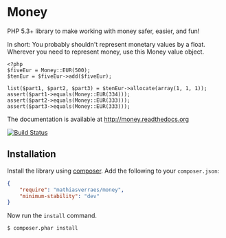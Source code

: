 Money
=====

PHP 5.3+ library to make working with money safer, easier, and fun!

In short: You probably shouldn't represent monetary values by a float. Wherever 
you need to represent money, use this Money value object.

    <?php
	$fiveEur = Money::EUR(500);
	$tenEur = $fiveEur->add($fiveEur);
	
	list($part1, $part2, $part3) = $tenEur->allocate(array(1, 1, 1));
	assert($part1->equals(Money::EUR(334)));
	assert($part2->equals(Money::EUR(333)));
	assert($part3->equals(Money::EUR(333)));

The documentation is available at http://money.readthedocs.org

[![Build Status](https://secure.travis-ci.org/mathiasverraes/money.png)](http://travis-ci.org/mathiasverraes/money)

Installation
------------

Install the library using [composer][1]. Add the following to your `composer.json`:

```json
{
    "require": "mathiasverraes/money",
    "minimum-stability": "dev"    
}
```

Now run the `install` command.

```sh
$ composer.phar install
```

[1]: http://getcomposer.org/